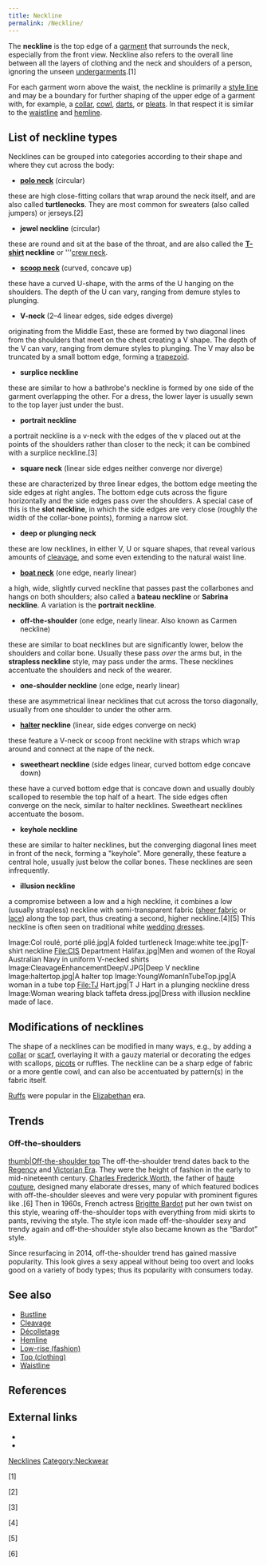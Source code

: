 ```yaml
---
title: Neckline
permalink: /Neckline/
---
```


The **neckline** is the top edge of a [garment](/clothing "wikilink")
that surrounds the neck, especially from the front view. Neckline also
refers to the overall line between all the layers of clothing and the
neck and shoulders of a person, ignoring the unseen
[undergarments](/undergarments "wikilink").[1]

For each garment worn above the waist, the neckline is primarily a
[style line](/style_line "wikilink") and may be a boundary for further
shaping of the upper edge of a garment with, for example, a
[collar](/Collar_(clothing) "wikilink"), [cowl](/cowl "wikilink"),
[darts](/dart_(sewing) "wikilink"), or [pleats](/pleat "wikilink"). In
that respect it is similar to the
[waistline](/waistline_(clothing) "wikilink") and
[hemline](/hemline "wikilink").

## List of neckline types

Necklines can be grouped into categories according to their shape and
where they cut across the body:

-   **[polo neck](/polo_neck "wikilink")** (circular)


these are high close-fitting collars that wrap around the neck itself,
and are also called **turtlenecks**. They are most common for sweaters
(also called jumpers) or jerseys.[2]

-   **jewel neckline** (circular)


these are round and sit at the base of the throat, and are also called
the **[T-shirt](/T-shirt "wikilink") neckline** or '''[crew
neck](/crew_neck "wikilink").

-   **[scoop neck](/scoop_neck "wikilink")** (curved, concave up)


these have a curved U-shape, with the arms of the U hanging on the
shoulders. The depth of the U can vary, ranging from demure styles to
plunging.

-   **V-neck** (2–4 linear edges, side edges diverge)


originating from the Middle East, these are formed by two diagonal lines
from the shoulders that meet on the chest creating a V shape. The depth
of the V can vary, ranging from demure styles to plunging. The V may
also be truncated by a small bottom edge, forming a
[trapezoid](/trapezoid "wikilink").

-   **surplice neckline**


these are similar to how a bathrobe's neckline is formed by one side of
the garment overlapping the other. For a dress, the lower layer is
usually sewn to the top layer just under the bust.

-   **portrait neckline**


a portrait neckline is a v-neck with the edges of the v placed out at
the points of the shoulders rather than closer to the neck; it can be
combined with a surplice neckline.[3]

-   **square neck** (linear side edges neither converge nor diverge)


these are characterized by three linear edges, the bottom edge meeting
the side edges at right angles. The bottom edge cuts across the figure
horizontally and the side edges pass over the shoulders. A special case
of this is the **slot neckline**, in which the side edges are very close
(roughly the width of the collar-bone points), forming a narrow slot.

-   **deep or plunging neck**


these are low necklines, in either V, U or square shapes, that reveal
various amounts of [cleavage](/Cleavage_(breasts) "wikilink"), and some
even extending to the natural waist line.

-   **[boat neck](/boat_neck "wikilink")** (one edge, nearly linear)


a high, wide, slightly curved neckline that passes past the collarbones
and hangs on both shoulders; also called a **bateau neckline** or
**Sabrina neckline**. A variation is the **portrait neckline**.

-   **off-the-shoulder** (one edge, nearly linear. Also known as Carmen
    neckline)


these are similar to boat necklines but are significantly lower, below
the shoulders and collar bone. Usually these pass *over* the arms but,
in the **strapless neckline** style, may pass under the arms. These
necklines accentuate the shoulders and neck of the wearer.

-   **one-shoulder neckline** (one edge, nearly linear)


these are asymmetrical linear necklines that cut across the torso
diagonally, usually from one shoulder to under the other arm.

-   **[halter](/halterneck "wikilink") neckline** (linear, side edges
    converge on neck)


these feature a V-neck or scoop front neckline with straps which wrap
around and connect at the nape of the neck.

-   **sweetheart neckline** (side edges linear, curved bottom edge
    concave down)


these have a curved bottom edge that is concave down and usually doubly
scalloped to resemble the top half of a heart. The side edges often
converge on the neck, similar to halter necklines. Sweetheart necklines
accentuate the bosom.

-   **keyhole neckline**


these are similar to halter necklines, but the converging diagonal lines
meet in front of the neck, forming a "keyhole". More generally, these
feature a central hole, usually just below the collar bones. These
necklines are seen infrequently.

-   **illusion neckline**


a compromise between a low and a high neckline, it combines a low
(usually strapless) neckline with semi-transparent fabric ([sheer
fabric](/sheer_fabric "wikilink") or [lace](/lace "wikilink")) along the
top part, thus creating a second, higher neckline.[4][5] This neckline
is often seen on traditional white [wedding
dresses](/wedding_dress "wikilink").

Image:Col roulé, porté plié.jpg\|A folded turtleneck Image:white
tee.jpg\|T-shirt neckline <File:CIS> Department Halifax.jpg\|Men and
women of the Royal Australian Navy in uniform V-necked shirts
Image:CleavageEnhancementDeepV.JPG\|Deep V neckline
Image:haltertop.jpg\|A halter top Image:YoungWomanInTubeTop.jpg\|A woman
in a tube top <File:TJ> Hart.jpg\|T J Hart in a plunging neckline dress
Image:Woman wearing black taffeta dress.jpg\|Dress with illusion
neckline made of lace.

## Modifications of necklines

The shape of a necklines can be modified in many ways, e.g., by adding a
[collar](/collar_(clothing) "wikilink") or [scarf](/scarf "wikilink"),
overlaying it with a gauzy material or decorating the edges with
scallops, [picots](/picot "wikilink") or ruffles. The neckline can be a
sharp edge of fabric or a more gentle cowl, and can also be accentuated
by pattern(s) in the fabric itself.

[Ruffs](/ruff_(clothing) "wikilink") were popular in the
[Elizabethan](/Elizabethan "wikilink") era.

## Trends

### Off-the-shoulders

[thumb\|Off-the-shoulder
top](/File:Blue_Off_the_Shoulder_Crop_Top,_Leopard_Skirt,_&_Short_Red_Hair.jpg "wikilink")
The off-the-shoulder trend dates back to the
[Regency](/Regency_era "wikilink") and [Victorian
Era](/Victorian_era "wikilink"). They were the height of fashion in the
early to mid-nineteenth century. [Charles Frederick
Worth](/Charles_Frederick_Worth "wikilink"), the father of [haute
couture](/haute_couture "wikilink"), designed many elaborate dresses,
many of which featured bodices with off-the-shoulder sleeves and were
very popular with prominent figures like .[6] Then in 1960s, French
actress [Brigitte Bardot](/Brigitte_Bardot "wikilink") put her own twist
on this style, wearing off-the-shoulder tops with everything from midi
skirts to pants, reviving the style. The style icon made
off-the-shoulder sexy and trendy again and off-the-shoulder style also
became known as the “Bardot” style.

Since resurfacing in 2014, off-the-shoulder trend has gained massive
popularity. This look gives a sexy appeal without being too overt and
looks good on a variety of body types; thus its popularity with
consumers today.

## See also

-   [Bustline](/Bustline "wikilink")
-   [Cleavage](/Cleavage_(breasts) "wikilink")
-   [Décolletage](/Décolletage "wikilink")
-   [Hemline](/Hemline "wikilink")
-   [Low-rise (fashion)](/Low-rise_(fashion) "wikilink")
-   [Top (clothing)](/Top_(clothing) "wikilink")
-   [Waistline](/Waistline_(clothing) "wikilink")

## References

## External links

-

-

[Necklines](/Category:Necklines "wikilink")
[Category:Neckwear](/Category:Neckwear "wikilink")

[1]

[2]

[3]

[4]

[5]

[6]